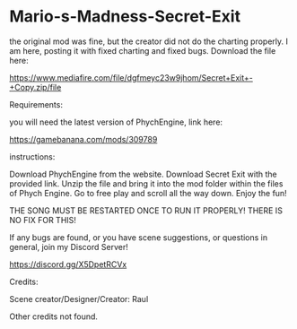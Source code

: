 # Mario-s-Madness-Secret-Exit
the original mod was fine, but the creator did not do the charting properly. I am here, posting it with fixed charting and fixed bugs.
Download the file here: 

https://www.mediafire.com/file/dgfmeyc23w9jhom/Secret+Exit+-+Copy.zip/file

Requirements:

you will need the latest version of PhychEngine, link here:

https://gamebanana.com/mods/309789

instructions:

Download PhychEngine from the website. 
Download Secret Exit with the provided link.
Unzip the file and bring it into the mod folder within the files of Phych Engine.
Go to free play and scroll all the way down.
Enjoy the fun!

THE SONG MUST BE RESTARTED ONCE TO RUN IT PROPERLY! THERE IS NO FIX FOR THIS!

If any bugs are found, or you have scene suggestions, or questions in general, join my Discord Server! 

https://discord.gg/X5DpetRCVx

Credits:

Scene creator/Designer/Creator: Raul

Other credits not found. 
